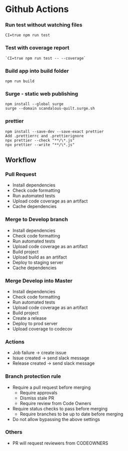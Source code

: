 # Github Actions

### Run test without watching files

```
CI=true npm run test
```

### Test with coverage report

```
`CI=true npm run test -- --coverage`
```

### Build app into build folder

```
npm run build
```

### Surge - static web publishing

```
npm install --global surge
surge --domain scandalous-quilt.surge.sh
```

### prettier

```
npm install --save-dev --save-exact prettier
Add .prettierrc and .prettierignore
npx prettier --check "**/\*.js"
npx prettier --write "**/\*.js"
```

## Workflow

### Pull Request

- Install dependencies
- Check code formatting
- Run automated tests
- Upload code coverage as an artifact
- Cache dependencies

### Merge to Develop branch

- Install dependencies
- Check code formatting
- Run automated tests
- Upload code coverage as an artifact
- Build project
- Upload build as an artifact
- Deploy to staging server
- Cache dependencies

### Merge Develop into Master

- Install dependencies
- Check code formatting
- Run automated tests
- Upload code coverage as an artifact
- Build project
- Create a release
- Deploy to prod server
- Upload coverage to codecov

### Actions

- Job failure -> create issue
- Issue created -> send slack message
- Release created -> send slack message

### Branch protection rule

- Require a pull request before merging
  - Require approvals
  - Dismiss stale PR
  - Require review from Code Owners
- Require status checks to pass before merging
  - Require branches to be up to date before merging
- Do not allow bypassing the above settings

### Others

- PR will request reviewers from CODEOWNERS
